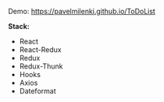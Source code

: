 Demo: https://pavelmilenki.github.io/ToDoList

**Stack:**

* React
* React-Redux
* Redux
* Redux-Thunk
* Hooks
* Axios
* Dateformat
